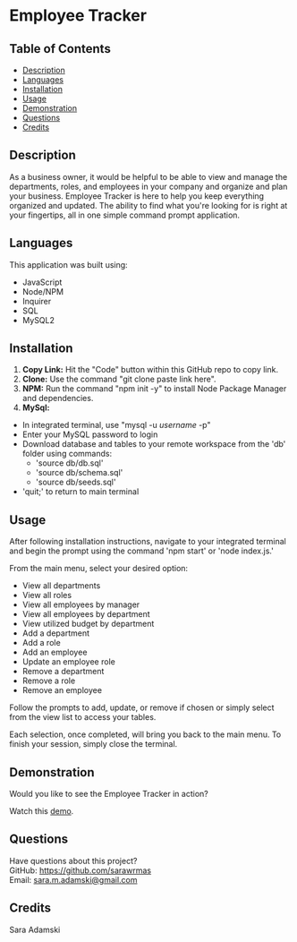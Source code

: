 # Employee Tracker

## Table of Contents
* [Description](#description)
* [Languages](#languages)
* [Installation](#installation)
* [Usage](#usage)
* [Demonstration](#demonstration)
* [Questions](#questions)
* [Credits](#credits)

## Description
As a business owner, it would be helpful to be able to view and manage the departments, roles, and employees in your company and organize and plan your business. Employee Tracker is here to help you keep everything organized and updated. The ability to find what you're looking for is right at your fingertips, all in one simple command prompt application.

## Languages
This application was built using:
* JavaScript
* Node/NPM
* Inquirer
* SQL
* MySQL2

## Installation
1. **Copy Link:** Hit the "Code" button within this GitHub repo to copy link.
1. **Clone:** Use the command "git clone paste link here".
1. **NPM:** Run the command "npm init -y" to install Node Package Manager and dependencies.
1. **MySql:**
* In integrated terminal, use "mysql -u *username* -p"
* Enter your MySQL password to login
* Download database and tables to your remote workspace from the 'db' folder using commands:
    * 'source db/db.sql'
    * 'source db/schema.sql'
    * 'source db/seeds.sql'
* 'quit;' to return to main terminal

## Usage
After following installation instructions, navigate to your integrated terminal and begin the prompt using the command 'npm start' or 'node index.js.'

From the main menu, select your desired option:
* View all departments
* View all roles
* View all employees by manager
* View all employees by department
* View utilized budget by department
* Add a department
* Add a role
* Add an employee
* Update an employee role
* Remove a department
* Remove a role
* Remove an employee

Follow the prompts to add, update, or remove if chosen or simply select from the view list to access your tables.

Each selection, once completed, will bring you back to the main menu. To finish your session, simply close the terminal.

## Demonstration
Would you like to see the Employee Tracker in action?

Watch this [demo](https://www.youtube.com/watch?v=JsFl8in5I6g).

## Questions
Have questions about this project?  
GitHub: https://github.com/sarawrmas  
Email: sara.m.adamski@gmail.com

## Credits
Sara Adamski
